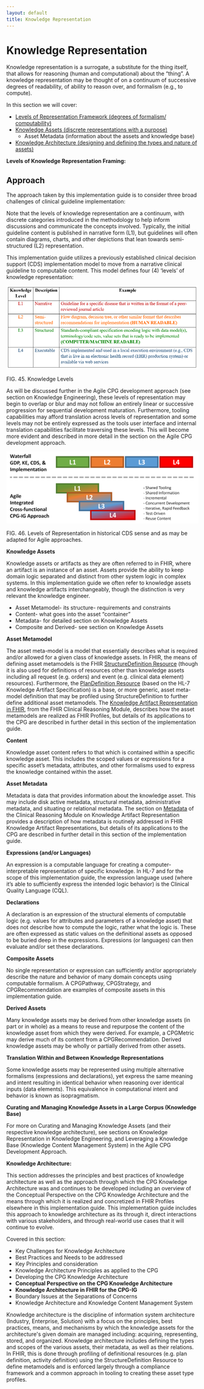 ```yaml
---
layout: default
title: Knowledge Representation
---
```


# Knowledge Representation

Knowledge representation is a surrogate, a substitute for the thing itself, that allows for reasoning (human and computational) about the “thing”.  A knowledge representation may be thought of on a continuum of successive degrees of readability, of ability to reason over, and formalism (e.g., to compute).


In this section we will cover:

*   [Levels of Representation Framework (degrees of formalism/ computability)](documentation-approach-06-01-levels-of-knowledge-representation.html)
*   [Knowledge Assets (discrete representations with a purpose)](documentation-approach-06-02-knowledge-assets.html)
    *   Asset Metadata (information about the assets and knowledge base)
*   [Knowledge Architecture (designing and defining the types and nature of assets)](documentation-approach-06-03-knowledge-architecture.html)

**Levels of Knowledge Representation Framing:** <!-- Link to 06.01 !-->

## **Approach**

The approach taken by this implementation guide is to consider three broad challenges of clinical guideline implementation:

Note that the levels of knowledge representation are a continuum, with discrete categories introduced in the methodology to help inform discussions and communicate the concepts involved. Typically, the initial guideline content is published in narrative form (L1), but guidelines will often contain diagrams, charts, and other depictions that lean towards semi-structured (L2) representation.

This implementation guide utilizes a previously established clinical decision support (CDS) implementation model to move from a narrative clinical guideline to computable content. This model defines four (4) ‘levels’ of knowledge representation:

![alt_text](assets/images/knowledge-levels.png "image_tooltip")

FIG. 45. Knowledge Levels

As will be discussed further in the Agile CPG development approach (see section on Knowledge Engineering),<!-- Link to ... !--> these levels of representation may begin to overlap or blur and may not follow an entirely linear or successive progression for sequential development maturation.  Furthermore, tooling capabilities may afford translation across levels of representation and some levels may not be entirely expressed as the tools user interface and internal translation capabilities facilitate traversing these levels.  This will become more evident and described in more detail in the section on the Agile CPG development approach.

![alt_text](assets/images/CPG-05.06-01.png "image_tooltip")

FIG. 46. Levels of Representation in historical CDS sense and as may be adapted for Agile approaches.

**Knowledge Assets** <!-- Link to 06.01 !-->

Knowledge assets or artifacts as they are often referred to in FHIR, where an artifact is an instance of an asset.  Assets provide the ability to keep domain logic separated and distinct from other system logic in complex systems.  In this implementation guide we often refer to knowledge assets and knowledge artifacts interchangeably, though the distinction is very relevant the knowledge engineer.

*   Asset Metamodel- its structure- requirements and constraints
*   Content- what goes into the asset “container”
*   Metadata- for detailed section on Knowledge Assets
*   Composite and Derived- see section on Knowledge Assets

**Asset Metamodel**

The asset meta-model is a model that essentially describes what is required and/or allowed for a given class of knowledge assets.  In FHIR, the means of defining asset metamodels is the FHIR [StructureDefinition Resource](https://www.hl7.org/fhir/structuredefinition.html) (though it is also used for definitions of resources other than knowledge assets including all request (e.g. orders) and event (e.g. clinical data element) resources).  Furthermore, the [PlanDefinition Resource](https://www.hl7.org/fhir/plandefinition.html) (based on the HL-7 Knowledge Artifact Specification) is a base, or more generic, asset meta-model definition that may be profiled using StructureDefinition to further define additional asset metamodels.  The [Knowledge Artifact Representation in FHIR](https://www.hl7.org/fhir/clinicalreasoning-knowledge-artifact-representation.html), from the FHIR Clinical Reasoning Module, describes how the asset metamodels are realized as FHIR Profiles, but details of its applications to the CPG are described in further detail in this section of the implementation guide.

**Content**

Knowledge asset content refers to that which is contained within a specific knowledge asset.  This includes the scoped values or expressions for a specific asset’s metadata, attributes, and other formalisms used to express the knowledge contained within the asset.

**Asset Metadata**

Metadata is data that provides information about the knowledge asset.  This may include disk active metadata, structural metadata, administrative metadata, and situating or relational metadata.  The section on [Metadata](https://www.hl7.org/fhir/clinicalreasoning-knowledge-artifact-representation.html#metadata) of the Clinical Reasoning Module on Knowledge Artifact Representation provides a description of how metadata is routinely addressed in FHIR Knowledge Artifact Representations, but details of its applications to the CPG are described in further detail in this section of the implementation guide.

**Expressions (and/or Languages)**

An expression is a computable language for creating a computer-interpretable representation of specific knowledge.  In HL-7 and for the scope of this implementation guide, the expression language used (where it’s able to sufficiently express the intended logic behavior) is the Clinical Quality Language (CQL).

**Declarations**

A declaration is an expression of the structural elements of computable logic (e.g. values for attributes and parameters of a knowledge asset) that does not describe how to compute the logic, rather what the logic is.  These are often expressed as static values on the definitional assets as opposed to be buried deep in the expressions.  Expressions (or languages) can then evaluate and/or set these declarations.

**Composite Assets**

No single representation or expression can sufficiently and/or appropriately describe the nature and behavior of many domain concepts using computable formalism.  A CPGPathway, CPGStrategy, and CPGRecommendation are examples of composite assets in this implementation guide.

**Derived Assets**

Many knowledge assets may be derived from other knowledge assets (in part or in whole) as a means to reuse and repurpose the content of the knowledge asset from which they were derived.  For example, a CPGMetric may derive much of its content from a CPGRecommendation.  Derived knowledge assets may be wholly or partially derived from other assets.  

**Translation Within and Between Knowledge Representations**

Some knowledge assets may be represented using multiple alternative formalisms (expressions and declarations), yet express the same meaning and intent resulting in identical behavior when reasoning over identical inputs (data elements).  This equivalence in computational intent and behavior is known as isopragmatism.

**Curating and Managing Knowledge Assets in a Large Corpus (Knowledge Base)**

For more on Curating and Managing Knowledge Assets (and their respective knowledge architecture), see sections on Knowledge Representation in Knowledge Engineering, <!-- Link to 05.03 !--> and Leveraging a Knowledge Base (Knowledge Content Management System) in the Agile CPG Development Approach. <!-- Link to -05.06- Leveraging a Knowledge Base (Knowledge Content Management System) !-->

**Knowledge Architecture:** <!-- Link to 06.03 !-->

This section addresses the principles and best practices of knowledge architecture as well as the approach through which the CPG Knowledge Architecture was and continues to be developed including an overview of the Conceptual Perspective on the CPG Knowledge Architecture and the means through which it is realized and concretized in FHIR Profiles elsewhere in this implementation guide.  This implementation guide includes this approach to knowledge architecture as its through it, direct interactions with various stakeholders, and through real-world use cases that it will continue to evolve.

Covered in this section:

*   Key Challenges for Knowledge Architecture
*   Best Practices and Needs to be addressed
*   Key Principles and consideration
*   Knowledge Architecture Principles as applied to the CPG
*   Developing the CPG Knowledge Architecture
*   **Conceptual Perspective on the CPG Knowledge Architecture**
*   **Knowledge Architecture in FHIR for the CPG-IG**
*   Boundary Issues at the Separations of Concerns
*   Knowledge Architecture and Knowledge Content Management System

Knowledge architecture is the discipline of information system architecture (Industry, Enterprise, Solution) with a focus on the principles, best practices, means, and mechanisms by which the knowledge assets for the architecture's given domain are managed including: acquiring, representing, stored, and organized.  Knowledge architecture includes defining the types and scopes of the various assets, their metadata, as well as their relations.  In FHIR, this is done through profiling of definitional resources (e.g. plan definition, activity definition) using the StructureDefinition Resource to define metamodels and is enforced largely through a compliance framework and a common approach in tooling to creating these asset type profiles.
